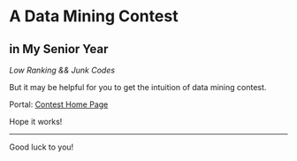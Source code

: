 # A Data Mining Contest 

## in My Senior Year

*Low Ranking && Junk Codes*

But it may be helpful for you to get the intuition of data mining contest.

Portal: [Contest Home Page](https://www.datafountain.cn/competitions/271/details/rule)

Hope it works!

------
Good luck to you!
